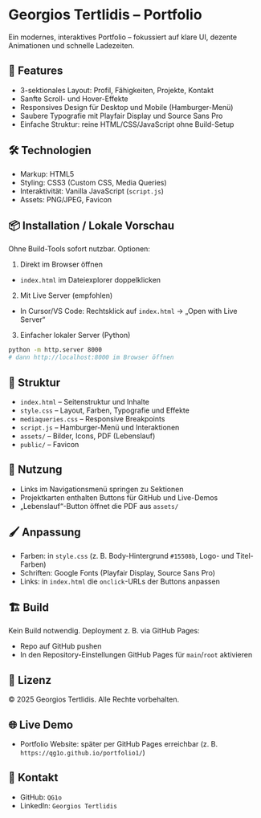 # Georgios Tertlidis – Portfolio

Ein modernes, interaktives Portfolio – fokussiert auf klare UI, dezente Animationen und schnelle Ladezeiten.

## 🚀 Features

- 3-sektionales Layout: Profil, Fähigkeiten, Projekte, Kontakt
- Sanfte Scroll- und Hover-Effekte
- Responsives Design für Desktop und Mobile (Hamburger-Menü)
- Saubere Typografie mit Playfair Display und Source Sans Pro
- Einfache Struktur: reine HTML/CSS/JavaScript ohne Build-Setup

## 🛠️ Technologien

- Markup: HTML5
- Styling: CSS3 (Custom CSS, Media Queries)
- Interaktivität: Vanilla JavaScript (`script.js`)
- Assets: PNG/JPEG, Favicon

## 📦 Installation / Lokale Vorschau

Ohne Build-Tools sofort nutzbar. Optionen:

1) Direkt im Browser öffnen
- `index.html` im Dateiexplorer doppelklicken

2) Mit Live Server (empfohlen)
- In Cursor/VS Code: Rechtsklick auf `index.html` → „Open with Live Server“

3) Einfacher lokaler Server (Python)
```bash
python -m http.server 8000
# dann http://localhost:8000 im Browser öffnen
```

## 🧪 Struktur

- `index.html` – Seitenstruktur und Inhalte
- `style.css` – Layout, Farben, Typografie und Effekte
- `mediaqueries.css` – Responsive Breakpoints
- `script.js` – Hamburger-Menü und Interaktionen
- `assets/` – Bilder, Icons, PDF (Lebenslauf)
- `public/` – Favicon

## 🧭 Nutzung

- Links im Navigationsmenü springen zu Sektionen
- Projektkarten enthalten Buttons für GitHub und Live-Demos
- „Lebenslauf“-Button öffnet die PDF aus `assets/`

## 🖌️ Anpassung

- Farben: in `style.css` (z. B. Body-Hintergrund `#15508b`, Logo- und Titel-Farben)
- Schriften: Google Fonts (Playfair Display, Source Sans Pro)
- Links: in `index.html` die `onclick`-URLs der Buttons anpassen

## 🏗️ Build

Kein Build notwendig. Deployment z. B. via GitHub Pages:
- Repo auf GitHub pushen
- In den Repository-Einstellungen GitHub Pages für `main`/`root` aktivieren

## 📄 Lizenz

© 2025 Georgios Tertlidis. Alle Rechte vorbehalten.

## 🌐 Live Demo

- Portfolio Website: später per GitHub Pages erreichbar (z. B. `https://qg1o.github.io/portfolio1/`)

## 📧 Kontakt

- GitHub: `QG1o`
- LinkedIn: `Georgios Tertlidis`